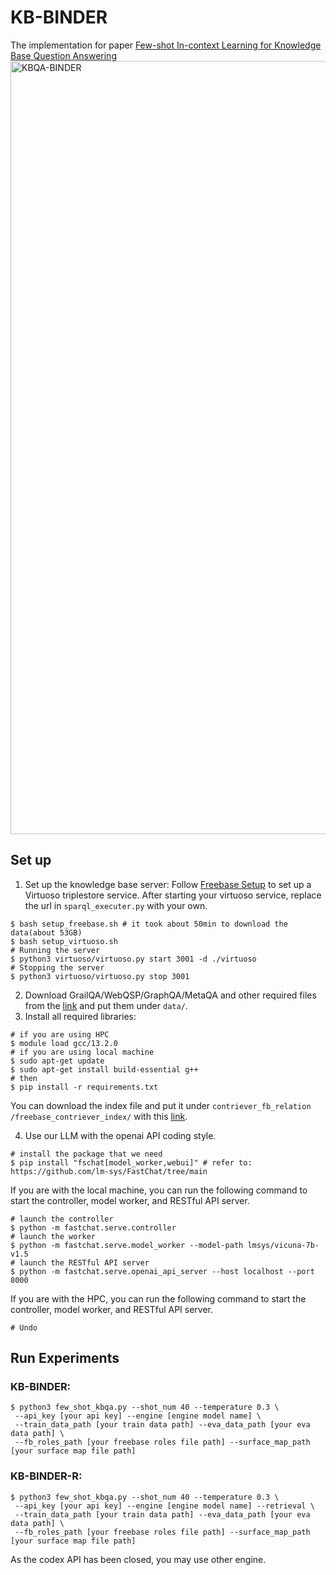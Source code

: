 # KB-BINDER
The implementation for paper [Few-shot In-context Learning for Knowledge Base Question Answering](http://arxiv.org/abs/2305.01750)
<img width="1237" alt="KBQA-BINDER" src="https://github.com/ltl3A87/KB-BINDER/assets/55973524/d9ceefbe-392e-4749-bf1f-58a93e97b254">

## Set up

1. Set up the knowledge base server: Follow [Freebase Setup](https://github.com/dki-lab/Freebase-Setup) to set up a Virtuoso triplestore service. After starting your virtuoso service, replace the url in `sparql_executer.py` with your own.
```shell
$ bash setup_freebase.sh # it took about 50min to download the data(about 53GB)
$ bash setup_virtuoso.sh 
# Running the server
$ python3 virtuoso/virtuoso.py start 3001 -d ./virtuoso
# Stopping the server
$ python3 virtuoso/virtuoso.py stop 3001
```
2. Download GrailQA/WebQSP/GraphQA/MetaQA and other required files from the [link](https://drive.google.com/drive/folders/1g8ZpMLSw95KwjisXEw07rVVC3TJ1LZdn?usp=sharing) and put them under `data/`.
3. Install all required libraries:
```
# if you are using HPC
$ module load gcc/13.2.0  
# if you are using local machine
$ sudo apt-get update
$ sudo apt-get install build-essential g++
# then
$ pip install -r requirements.txt
```
You can download the index file and put it under `contriever_fb_relation
/freebase_contriever_index/` with this [link](https://drive.google.com/file/d/1hnyW-_k0YaAUZDTdYzhbKDTnFuLEW-W2/view?usp=sharing).

4. Use our LLM with the openai API coding style.
```shell
# install the package that we need
$ pip install "fschat[model_worker,webui]" # refer to: https://github.com/lm-sys/FastChat/tree/main
```
If you are with the local machine, you can run the following command to start the controller, model worker, and RESTful API server.
```shell
# launch the controller
$ python -m fastchat.serve.controller
# launch the worker
$ python -m fastchat.serve.model_worker --model-path lmsys/vicuna-7b-v1.5
# launch the RESTful API server
$ python -m fastchat.serve.openai_api_server --host localhost --port 8000
```
If you are with the HPC, you can run the following command to start the controller, model worker, and RESTful API server.
```shell
# Undo
```
## Run Experiments

### KB-BINDER:
```
$ python3 few_shot_kbqa.py --shot_num 40 --temperature 0.3 \
 --api_key [your api key] --engine [engine model name] \
 --train_data_path [your train data path] --eva_data_path [your eva data path] \
 --fb_roles_path [your freebase roles file path] --surface_map_path [your surface map file path]
```

### KB-BINDER-R:
```
$ python3 few_shot_kbqa.py --shot_num 40 --temperature 0.3 \
 --api_key [your api key] --engine [engine model name] --retrieval \
 --train_data_path [your train data path] --eva_data_path [your eva data path] \
 --fb_roles_path [your freebase roles file path] --surface_map_path [your surface map file path]
```


As the codex API has been closed, you may use other engine.
